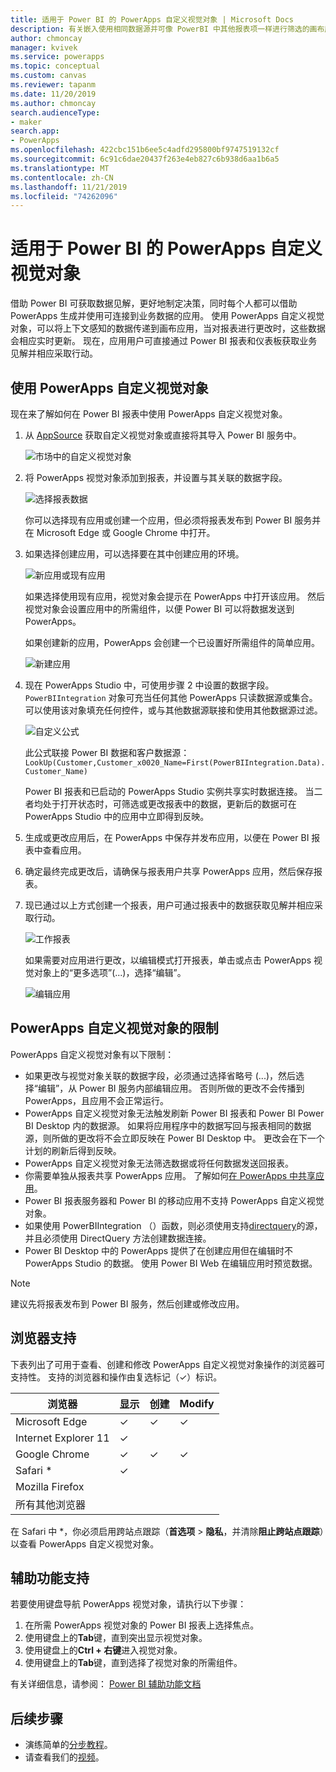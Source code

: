 ```yaml
---
title: 适用于 Power BI 的 PowerApps 自定义视觉对象 | Microsoft Docs
description: 有关嵌入使用相同数据源并可像 PowerBI 中其他报表项一样进行筛选的画布应用的步骤和限制
author: chmoncay
manager: kvivek
ms.service: powerapps
ms.topic: conceptual
ms.custom: canvas
ms.reviewer: tapanm
ms.date: 11/20/2019
ms.author: chmoncay
search.audienceType:
- maker
search.app:
- PowerApps
ms.openlocfilehash: 422cbc151b6ee5c4adfd295800bf9747519132cf
ms.sourcegitcommit: 6c91c6dae20437f263e4eb827c6b938d6aa1b6a5
ms.translationtype: MT
ms.contentlocale: zh-CN
ms.lasthandoff: 11/21/2019
ms.locfileid: "74262096"
---
```

# <a name="powerapps-custom-visual-for-power-bi"></a>适用于 Power BI 的 PowerApps 自定义视觉对象

借助 Power BI 可获取数据见解，更好地制定决策，同时每个人都可以借助 PowerApps 生成并使用可连接到业务数据的应用。 使用 PowerApps 自定义视觉对象，可以将上下文感知的数据传递到画布应用，当对报表进行更改时，这些数据会相应实时更新。 现在，应用用户可直接通过 Power BI 报表和仪表板获取业务见解并相应采取行动。

## <a name="using-the-powerapps-custom-visual"></a>使用 PowerApps 自定义视觉对象

现在来了解如何在 Power BI 报表中使用 PowerApps 自定义视觉对象。

1. 从 [AppSource](https://appsource.microsoft.com/product/power-bi-visuals/WA104381378?tab=Overview) 获取自定义视觉对象或直接将其导入 Power BI 服务中。

    ![市场中的自定义视觉对象](./media/powerapps-custom-visual/powerapps-store.png) 

2. 将 PowerApps 视觉对象添加到报表，并设置与其关联的数据字段。

    ![选择报表数据](./media/powerapps-custom-visual/add-visual-set-data.png)

    你可以选择现有应用或创建一个应用，但必须将报表发布到 Power BI 服务并在 Microsoft Edge 或 Google Chrome 中打开。

3.  如果选择创建应用，可以选择要在其中创建应用的环境。

    ![新应用或现有应用](./media/powerapps-custom-visual/create-new-or-choose-app.png)

    如果选择使用现有应用，视觉对象会提示在 PowerApps 中打开该应用。 然后视觉对象会设置应用中的所需组件，以便 Power BI 可以将数据发送到 PowerApps。

    如果创建新的应用，PowerApps 会创建一个已设置好所需组件的简单应用。

    ![新建应用](./media/powerapps-custom-visual/new-app.png)

4. 现在 PowerApps Studio 中，可使用步骤 2 中设置的数据字段。 `PowerBIIntegration` 对象可充当任何其他 PowerApps 只读数据源或集合。 可以使用该对象填充任何控件，或与其他数据源联接和使用其他数据源过滤。

    ![自定义公式](./media/powerapps-custom-visual/custom-formula.png)

    此公式联接 Power BI 数据和客户数据源：`LookUp(Customer,Customer_x0020_Name=First(PowerBIIntegration.Data).Customer_Name)`

   Power BI 报表和已启动的 PowerApps Studio 实例共享实时数据连接。 当二者均处于打开状态时，可筛选或更改报表中的数据，更新后的数据可在 PowerApps Studio 中的应用中立即得到反映。

5. 生成或更改应用后，在 PowerApps 中保存并发布应用，以便在 Power BI 报表中查看应用。

6. 确定最终完成更改后，请确保与报表用户共享 PowerApps 应用，然后保存报表。

7. 现已通过以上方式创建一个报表，用户可通过报表中的数据获取见解并相应采取行动。

    ![工作报表](./media/powerapps-custom-visual/working-report.gif)

    如果需要对应用进行更改，以编辑模式打开报表，单击或点击 PowerApps 视觉对象上的“更多选项”(...)，选择“编辑”。

    ![编辑应用](./media/powerapps-custom-visual/edit-app.png)

## <a name="limitations-of-the-powerapps-custom-visual"></a>PowerApps 自定义视觉对象的限制

PowerApps 自定义视觉对象有以下限制：

- 如果更改与视觉对象关联的数据字段，必须通过选择省略号 (...)，然后选择“编辑”，从 Power BI 服务内部编辑应用。 否则所做的更改不会传播到 PowerApps，且应用不会正常运行。
- PowerApps 自定义视觉对象无法触发刷新 Power BI 报表和 Power BI Power BI Desktop 内的数据源。 如果将应用程序中的数据写回与报表相同的数据源，则所做的更改将不会立即反映在 Power BI Desktop 中。 更改会在下一个计划的刷新后得到反映。
- PowerApps 自定义视觉对象无法筛选数据或将任何数据发送回报表。
- 你需要单独从报表共享 PowerApps 应用。 了解如何[在 PowerApps 中共享应用](share-app.md)。
- Power BI 报表服务器和 Power BI 的移动应用不支持 PowerApps 自定义视觉对象。
- 如果使用 PowerBIIntegration （）函数，则必须使用支持[directquery](https://docs.microsoft.com/power-bi/desktop-directquery-data-sources)的源，并且必须使用 DirectQuery 方法创建数据连接。
- Power BI Desktop 中的 PowerApps 提供了在创建应用但在编辑时不 PowerApps Studio 的数据。 使用 Power BI Web 在编辑应用时预览数据。

> [!NOTE]
> 建议先将报表发布到 Power BI 服务，然后创建或修改应用。

## <a name="browser-support"></a>浏览器支持

下表列出了可用于查看、创建和修改 PowerApps 自定义视觉对象操作的浏览器可支持性。 支持的浏览器和操作由复选标记（&check;）标识。

|浏览器|显示|创建|Modify
|-|-|-|-
|Microsoft Edge|&check;|&check;|&check;
|Internet Explorer 11|&check;
|Google Chrome|&check;|&check;|&check;
|Safari \*|&check;
|Mozilla Firefox
|所有其他浏览器

在 Safari 中 \*，你必须启用跨站点跟踪（**首选项** > **隐私**，并清除**阻止跨站点跟踪**）以查看 PowerApps 自定义视觉对象。

## <a name="accessibility-support"></a>辅助功能支持

若要使用键盘导航 PowerApps 视觉对象，请执行以下步骤：

1. 在所需 PowerApps 视觉对象的 Power BI 报表上选择焦点。
2. 使用键盘上的**Tab**键，直到突出显示视觉对象。
3. 使用键盘上的**Ctrl + 右键**进入视觉对象。
3. 使用键盘上的**Tab**键，直到选择了视觉对象的所需组件。

有关详细信息，请参阅： [Power BI 辅助功能文档]( https://docs.microsoft.com/power-bi/desktop-accessibility)


## <a name="next-steps"></a>后续步骤

* 演练简单的[分步教程](embed-powerapps-powerbi.md)。
* 请查看我们的[视频](https://aka.ms/powerappscustomvisualvideo)。
